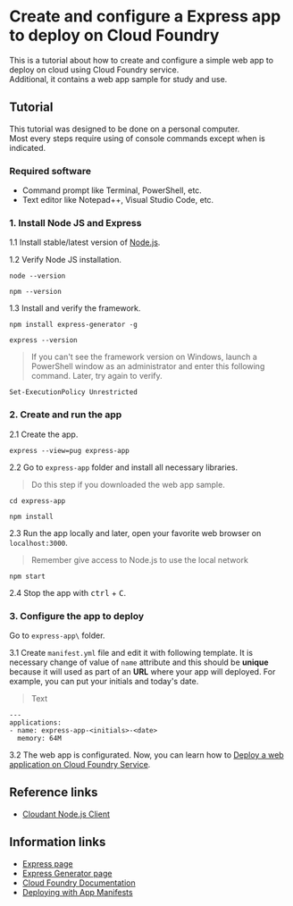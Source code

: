 # Create and configure a Express app to deploy on Cloud Foundry
This is a tutorial about how to create and configure a simple web app to deploy on cloud using Cloud Foundry service.<br>
Additional, it contains a web app sample for study and use.

## Tutorial
This tutorial was designed to be done on a personal computer. <br> 
Most every steps require using of console commands except when is indicated.

### Required software
* Command prompt like Terminal, PowerShell, etc.
* Text editor like Notepad++, Visual Studio Code, etc.

### 1. Install Node JS and Express
1.1 Install stable/latest version of [Node.js](https://nodejs.org/en/).

1.2 Verify Node JS installation.
```
node --version
```
```
npm --version
```

1.3 Install and verify the framework.
```
npm install express-generator -g
```
```
express --version
```

> If you can't see the framework version on Windows, launch a PowerShell window as an administrator and enter this following command. Later, try again to verify.
```
Set-ExecutionPolicy Unrestricted
```

### 2. Create and run the app
2.1 Create the app.
```
express --view=pug express-app
```

2.2 Go to `express-app` folder and install all necessary libraries.
> Do this step if you downloaded the web app sample.
```
cd express-app
```
```
npm install
```

2.3 Run the app locally and later, open your favorite web browser on `localhost:3000`.
> Remember give access to Node.js to use the local network 
```
npm start
```

2.4 Stop the app with <kbd>ctrl</kbd> + <kbd>C</kbd>.


### 3. Configure the app to deploy
Go to `express-app\` folder.

3.1  Create `manifest.yml` file and edit it with following template. It is necessary change of value of `name` attribute and this should be **unique** because it will used as part of an **URL** where your app will deployed. For example, you can put your initials and today's date.
> Text 
```
---
applications:
- name: express-app-<initials>-<date>
  memory: 64M
```

3.2 The web app is configurated. Now, you can learn how to [Deploy a web application on Cloud Foundry Service](https://github.com/afforeroc/deploy-on-cloudfoundry).

## Reference links
* [Cloudant Node.js Client](https://github.com/cloudant/nodejs-cloudant)

## Information links
* [Express page](https://expressjs.com/)
* [Express Generator page](https://expressjs.com/es/starter/generator.html)
* [Cloud Foundry Documentation](https://docs.cloudfoundry.org/) 
* [Deploying with App Manifests](https://docs.cloudfoundry.org/devguide/deploy-apps/manifest.html)